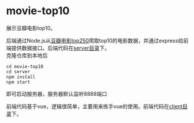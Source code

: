 # movie-top10
展示豆瓣电影top10。

后端通过Node.js从[豆瓣电影top250](https://movie.douban.com/top250)爬取top10的电影数据，并通过express给前端提供数据接口。后端代码在[server目录](./server)下。  
克隆仓库到本地后
```
cd movie-top10
cd server
npm install
npm start
```
即可启动服务器，服务器默认监听8888端口

前端代码基于vue，逻辑很简单，主要用来练手vue的使用。前端代码在[client目录](./client)下。
